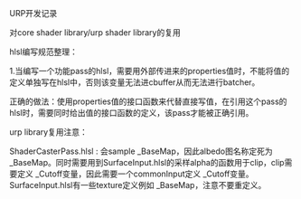 URP开发记录

对core shader library/urp shader library的复用

hlsl编写规范整理：

1.当编写一个功能pass的hlsl，需要用外部传进来的properties值时，不能将值的定义单独写在hlsl中，否则该变量无法进cbuffer从而无法进行batcher。

正确的做法：使用properties值的接口函数来代替直接写值，在引用这个pass的hlsl时，需要同时给出值的接口函数的定义，该pass才能被正确引用。



urp library复用注意：

ShaderCasterPass.hlsl : 会sample _BaseMap，因此albedo图名称定死为 _BaseMap。同时需要用到SurfaceInput.hlsl的采样alpha的函数用于clip，clip需要定义 _Cutoff变量，因此需要一个commonInput定义 _Cutoff变量。SurfaceInput.hlsl有一些texture定义例如 _BaseMap，注意不要重定义。